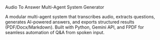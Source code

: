 Audio To Answer Multi-Agent System Generator 

A modular multi-agent system that transcribes audio, extracts questions, generates AI-powered answers, and exports structured results (PDF/Docx/Markdown). Built with Python, Gemini API, and FPDF for seamless automation of Q&A from spoken input.
